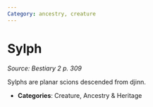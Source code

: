 ```yaml
---
Category: ancestry, creature
---
```

# Sylph  
*Source: Bestiary 2 p. 309*  

Sylphs are planar scions descended from djinn.

- **Categories**: Creature, Ancestry & Heritage